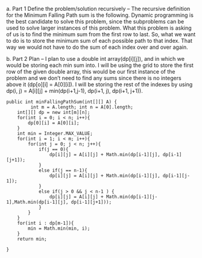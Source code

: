a.	Part 1 Define the problem/solution recursively – The recursive definition for the Minimum Falling Path sum is the following. Dynamic programming is the best candidate to solve this problem, since the subproblems can be used to solve larger instances of this problem. What this problem is asking of us is to find the minimum sum from the first row to last. So, what we want to do is to store the minimum sum of each possible path to that index. That way we would not have to do the sum of each index over and over again.


b.	Part 2 Plan – I plan to use a double int array(dp[i][j]), and in which we would be storing each min sum into.  I will be using the grid to store the first row of the given double array, this would be our first instance of the problem and we don’t need to find any sums since there is no integers above it (dp[o][i] = A[0][i]). I will be storing the rest of the indexes by using dp(i, j) = A[i][j] + min(dp(i+1,j-1), dp(i+1, j), dp(i+1, j+1)).


    public int minFallingPathSum(int[][] A) {
             int m = A.length; int n = A[0].length;
        int[][] dp = new int[m][n];    
        for(int i = 0; i < n; i++){
            dp[0][i] = A[0][i];
        }
        int min = Integer.MAX_VALUE;
        for(int i = 1; i < m; i++){
            for(int j = 0; j < n; j++){
                if(j == 0){
                    dp[i][j] = A[i][j] + Math.min(dp[i-1][j], dp[i-1][j+1]);
                }
                else if(j == n-1){
                    dp[i][j] = A[i][j] + Math.min(dp[i-1][j], dp[i-1][j-1]);
                }
                else if(j > 0 && j < n-1 ) {
                    dp[i][j] = A[i][j] + Math.min(dp[i-1][j-1],Math.min(dp[i-1][j], dp[i-1][j+1]));
                }                
            }
        }
        for(int i : dp[m-1]){
            min = Math.min(min, i);
        }
        return min;

    }
